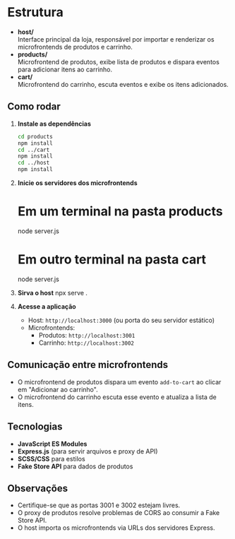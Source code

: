 # Estrutura

- **host/**  
  Interface principal da loja, responsável por importar e renderizar os microfrontends de produtos e carrinho.
- **products/**  
  Microfrontend de produtos, exibe lista de produtos e dispara eventos para adicionar itens ao carrinho.
- **cart/**  
  Microfrontend do carrinho, escuta eventos e exibe os itens adicionados.

## Como rodar

1. **Instale as dependências**
   ```bash
   cd products
   npm install
   cd ../cart
   npm install
   cd ../host
   npm install
   ```

2. **Inicie os servidores dos microfrontends**
   
   # Em um terminal na pasta products
   node server.js

   # Em outro terminal na pasta cart
   node server.js
   

3. **Sirva o host**
   npx serve .

4. **Acesse a aplicação**
   - Host: `http://localhost:3000` (ou porta do seu servidor estático)
   - Microfrontends:  
     - Produtos: `http://localhost:3001`  
     - Carrinho: `http://localhost:3002`

## Comunicação entre microfrontends

- O microfrontend de produtos dispara um evento `add-to-cart` ao clicar em "Adicionar ao carrinho".
- O microfrontend do carrinho escuta esse evento e atualiza a lista de itens.

## Tecnologias

- **JavaScript ES Modules**
- **Express.js** (para servir arquivos e proxy de API)
- **SCSS/CSS** para estilos
- **Fake Store API** para dados de produtos

## Observações

- Certifique-se que as portas 3001 e 3002 estejam livres.
- O proxy de produtos resolve problemas de CORS ao consumir a Fake Store API.
- O host importa os microfrontends via URLs dos servidores Express.